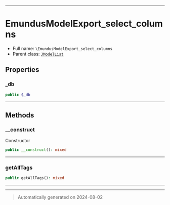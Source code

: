 ***

# EmundusModelExport_select_columns





* Full name: `\EmundusModelExport_select_columns`
* Parent class: [`JModelList`](./JModelList.md)



## Properties


### _db



```php
public $_db
```






***

## Methods


### __construct

Constructor

```php
public __construct(): mixed
```












***

### getAllTags



```php
public getAllTags(): mixed
```












***


***
> Automatically generated on 2024-08-02
